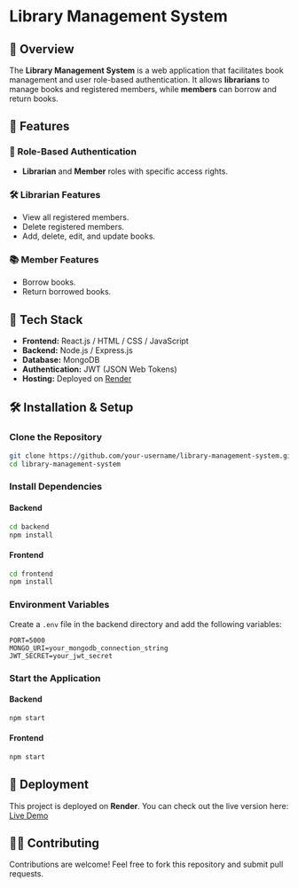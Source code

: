 # Library Management System

## 📌 Overview
The **Library Management System** is a web application that facilitates book management and user role-based authentication. It allows **librarians** to manage books and registered members, while **members** can borrow and return books.

## 🚀 Features

### 🔐 Role-Based Authentication
- **Librarian** and **Member** roles with specific access rights.

### 🛠️ Librarian Features
- View all registered members.
- Delete registered members.
- Add, delete, edit, and update books.

### 📚 Member Features
- Borrow books.
- Return borrowed books.

## 🔧 Tech Stack
- **Frontend:** React.js / HTML / CSS / JavaScript
- **Backend:** Node.js / Express.js
- **Database:** MongoDB
- **Authentication:** JWT (JSON Web Tokens)
- **Hosting:** Deployed on [Render](https://render.com/)

## 🛠 Installation & Setup
### Clone the Repository
```bash
git clone https://github.com/your-username/library-management-system.git
cd library-management-system
```

### Install Dependencies
#### Backend
```bash
cd backend
npm install
```
#### Frontend
```bash
cd frontend
npm install
```

### Environment Variables
Create a `.env` file in the backend directory and add the following variables:
```env
PORT=5000
MONGO_URI=your_mongodb_connection_string
JWT_SECRET=your_jwt_secret
```

### Start the Application
#### Backend
```bash
npm start
```
#### Frontend
```bash
npm start
```

## 🔗 Deployment
This project is deployed on **Render**. You can check out the live version here:
[Live Demo](your-deployed-url)

## 👨‍💻 Contributing
Contributions are welcome! Feel free to fork this repository and submit pull requests.
